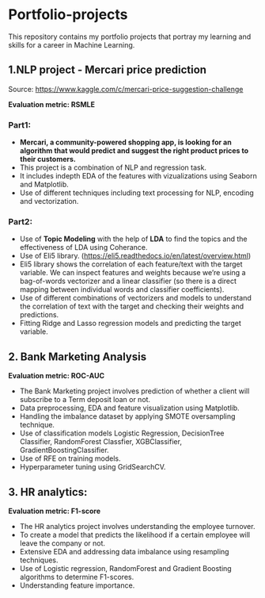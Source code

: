 # Portfolio-projects

This repository contains my portfolio projects that portray my learning and skills for a career in Machine Learning.

## 1.NLP project - Mercari price prediction
Source: https://www.kaggle.com/c/mercari-price-suggestion-challenge

**Evaluation metric: RSMLE**

### Part1:
- **Mercari, a community-powered shopping app, is looking for an algorithm that would predict and suggest the right product prices to their customers.**
- This project is a combination of NLP and regression task.
- It includes indepth EDA of the features with vizualizations using Seaborn and Matplotlib.
- Use of different techniques including text processing for NLP, encoding and vectorization.

### Part2:
- Use of **Topic Modeling** with the help of **LDA** to find the topics and the effectiveness of LDA using Coherance.
- Use of Eli5 library. (https://eli5.readthedocs.io/en/latest/overview.html)
- Eli5 library shows the correlation of each feature/text with the target variable. We can inspect features and weights because we’re using a bag-of-words vectorizer and a linear classifier (so there is a direct mapping between individual words and classifier coefficients).
- Use of different combinations of vectorizers and models to understand the correlation of text with the target and checking their weights and predictions.
- Fitting Ridge and Lasso regression models and predicting the target variable.



## 2. Bank Marketing Analysis
**Evaluation metric: ROC-AUC**

- The Bank Marketing project involves prediction of whether a client will subscribe to a Term deposit loan or not.
- Data preprocessing, EDA and feature visualization using Matplotlib.
- Handling the imbalance dataset by applying SMOTE oversampling technique.
- Use of classification models Logistic Regression, DecisionTree Classifier, RandomForest Classfier, XGBClassifier, GradientBoostingClassifier.
- Use of RFE on training models.
- Hyperparameter tuning using GridSearchCV.


## 3. HR analytics:
**Evaluation metric: F1-score**

- The HR analytics project involves understanding the employee turnover.
- To create a model that predicts the likelihood if a certain employee will leave the company or not.
- Extensive EDA and addressing data imbalance using resampling techniques.
- Use of Logistic regression, RandomForest and Gradient Boosting algorithms to determine F1-scores.
- Understanding feature importance.
